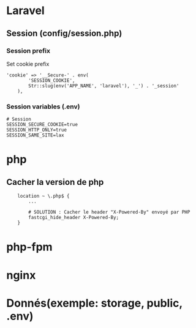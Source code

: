 # Laravel

## Session (config/session.php)
### Session prefix
Set cookie prefix
```
'cookie' => '__Secure-' . env(
        'SESSION_COOKIE',
        Str::slug(env('APP_NAME', 'laravel'), '_') . '_session'
    ),
```
### Session variables (.env)
```
# Session
SESSION_SECURE_COOKIE=true
SESSION_HTTP_ONLY=true
SESSION_SAME_SITE=lax
```
# php
## Cacher la version de php
```
    location ~ \.php$ {
        ...

        # SOLUTION : Cacher le header "X-Powered-By" envoyé par PHP
        fastcgi_hide_header X-Powered-By;
    }
```
# php-fpm

# nginx

# Donnés(exemple: storage, public, .env)

